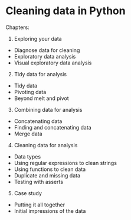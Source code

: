 # Cleaning data in Python

Chapters:
1. Exploring your data
* Diagnose data for cleaning
* Exploratory data analysis
* Visual exploratory data analysis

2. Tidy data for analysis
* Tidy data
* Pivoting data
* Beyond melt and pivot

3. Combining data for analysis
* Concatenating data
* Finding and concatenating data
* Merge data

4. Cleaning data for analysis
* Data types
* Using regular expressions to clean strings
* Using functions to clean data
* Duplicate and missing data
* Testing with asserts

5. Case study
* Putting it all together
* Initial impressions of the data